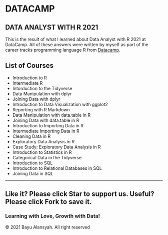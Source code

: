 # DATACAMP 
## DATA ANALYST WITH R 2021

This is the result of what I learned about Data Analyst with R 2021 at DataCamp. All of these answers were written by myself as part of the career tracks programming language R from <a href="http://www.datacamp.com/">Datacamp</a>.

## List of Courses
- Introduction to R
- Intermediate R
- Intorduction to the Tidyverse
- Data Manipulation with dplyr
- Joining Data with dplyr
- Introduction to Data Visualization with ggplot2
- Reporting with R Markdown
- Data Manipulation with data.table in R
- Joining Data with data.table in R
- Introduction to Importing Data in R
- Intermediate Importing Data in R
- Cleaning Data in R
- Exploratory Data Analysis in R
- Case Study: Exploratory Data Analysis in R
- Introduction to Statistics in R
- Categorical Data in the Tidyverse
- Introduction to SQL
- Introduction to Relational Databases in SQL
- Joining Data in SQL

------------------------------------------------------------------------------------------------------
Like it? Please click Star to support us.
Useful? Please click Fork to save it.
------------------------------------------------------------------------------------------------------

### Learning with Love, Growth with Data!

<div class="footer">
        &copy;  2021 Bayu Alansyah. All right reserved
</div>
